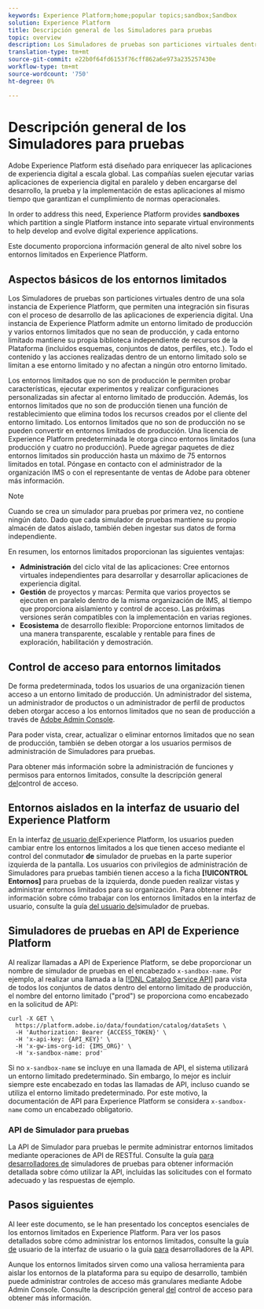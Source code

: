 ```yaml
---
keywords: Experience Platform;home;popular topics;sandbox;Sandbox
solution: Experience Platform
title: Descripción general de los Simuladores para pruebas
topic: overview
description: Los Simuladores de pruebas son particiones virtuales dentro de una sola instancia de Experience Platform, que permiten una integración sin fisuras con el proceso de desarrollo de las aplicaciones de experiencia digital.
translation-type: tm+mt
source-git-commit: e22b0f64fd6153f76cff862a6e973a235257430e
workflow-type: tm+mt
source-wordcount: '750'
ht-degree: 0%

---
```



# Descripción general de los Simuladores para pruebas

Adobe Experience Platform está diseñado para enriquecer las aplicaciones de experiencia digital a escala global. Las compañías suelen ejecutar varias aplicaciones de experiencia digital en paralelo y deben encargarse del desarrollo, la prueba y la implementación de estas aplicaciones al mismo tiempo que garantizan el cumplimiento de normas operacionales.

In order to address this need, Experience Platform provides **sandboxes** which partition a single Platform instance into separate virtual environments to help develop and evolve digital experience applications.

Este documento proporciona información general de alto nivel sobre los entornos limitados en Experience Platform.

## Aspectos básicos de los entornos limitados

Los Simuladores de pruebas son particiones virtuales dentro de una sola instancia de Experience Platform, que permiten una integración sin fisuras con el proceso de desarrollo de las aplicaciones de experiencia digital. Una instancia de Experience Platform admite un entorno limitado de producción y varios entornos limitados que no sean de producción, y cada entorno limitado mantiene su propia biblioteca independiente de recursos de la Plataforma (incluidos esquemas, conjuntos de datos, perfiles, etc.).  Todo el contenido y las acciones realizadas dentro de un entorno limitado solo se limitan a ese entorno limitado y no afectan a ningún otro entorno limitado.

Los entornos limitados que no son de producción le permiten probar características, ejecutar experimentos y realizar configuraciones personalizadas sin afectar al entorno limitado de producción. Además, los entornos limitados que no son de producción tienen una función de restablecimiento que elimina todos los recursos creados por el cliente del entorno limitado. Los entornos limitados que no son de producción no se pueden convertir en entornos limitados de producción. Una licencia de Experience Platform predeterminada le otorga cinco entornos limitados (una producción y cuatro no producción). Puede agregar paquetes de diez entornos limitados sin producción hasta un máximo de 75 entornos limitados en total. Póngase en contacto con el administrador de la organización IMS o con el representante de ventas de Adobe para obtener más información.

>[!NOTE]
>
>Cuando se crea un simulador para pruebas por primera vez, no contiene ningún dato. Dado que cada simulador de pruebas mantiene su propio almacén de datos aislado, también deben ingestar sus datos de forma independiente.

En resumen, los entornos limitados proporcionan las siguientes ventajas:

* **Administración** del ciclo vital de las aplicaciones: Cree entornos virtuales independientes para desarrollar y desarrollar aplicaciones de experiencia digital.
* **Gestión** de proyectos y marcas: Permita que varios proyectos se ejecuten en paralelo dentro de la misma organización de IMS, al tiempo que proporciona aislamiento y control de acceso. Las próximas versiones serán compatibles con la implementación en varias regiones.
* **Ecosistema** de desarrollo flexible: Proporcione entornos limitados de una manera transparente, escalable y rentable para fines de exploración, habilitación y demostración.

## Control de acceso para entornos limitados

De forma predeterminada, todos los usuarios de una organización tienen acceso a un entorno limitado de producción. Un administrador del sistema, un administrador de productos o un administrador de perfil de productos deben otorgar acceso a los entornos limitados que no sean de producción a través de [Adobe Admin Console](https://adminconsole.adobe.com).

Para poder vista, crear, actualizar o eliminar entornos limitados que no sean de producción, también se deben otorgar a los usuarios permisos de administración de Simuladores para pruebas.

Para obtener más información sobre la administración de funciones y permisos para entornos limitados, consulte la descripción general [del](../access-control/home.md)control de acceso.

## Entornos aislados en la interfaz de usuario del Experience Platform

En la interfaz [de usuario del](https://platform.adobe.com)Experience Platform, los usuarios pueden cambiar entre los entornos limitados a los que tienen acceso mediante el control del conmutador **de** simulador de pruebas en la parte superior izquierda de la pantalla.  Los usuarios con privilegios de administración de Simuladores para pruebas también tienen acceso a la ficha **[!UICONTROL Entornos]** para pruebas de la izquierda, donde pueden realizar vistas y administrar entornos limitados para su organización. Para obtener más información sobre cómo trabajar con los entornos limitados en la interfaz de usuario, consulte la guía [del usuario del](ui/overview.md)simulador de pruebas.

## Simuladores de pruebas en API de Experience Platform

Al realizar llamadas a API de Experience Platform, se debe proporcionar un nombre de simulador de pruebas en el encabezado `x-sandbox-name`. Por ejemplo, al realizar una llamada a la [[!DNL Catalog Service API]](https://www.adobe.io/apis/experienceplatform/home/api-reference.html#!acpdr/swagger-specs/catalog.yaml) para vista de todos los conjuntos de datos dentro del entorno limitado de producción, el nombre del entorno limitado (&quot;prod&quot;) se proporciona como encabezado en la solicitud de API:

```shell
curl -X GET \
  https://platform.adobe.io/data/foundation/catalog/dataSets \
  -H 'Authorization: Bearer {ACCESS_TOKEN}' \
  -H 'x-api-key: {API_KEY}' \
  -H 'x-gw-ims-org-id: {IMS_ORG}' \
  -H 'x-sandbox-name: prod'
```

Si no `x-sandbox-name` se incluye en una llamada de API, el sistema utilizará un entorno limitado predeterminado. Sin embargo, lo mejor es incluir siempre este encabezado en todas las llamadas de API, incluso cuando se utiliza el entorno limitado predeterminado. Por este motivo, la documentación de API para Experience Platform se considera `x-sandbox-name` como un encabezado obligatorio.

### API de Simulador para pruebas

La API de Simulador para pruebas le permite administrar entornos limitados mediante operaciones de API de RESTful. Consulte la guía [para desarrolladores de](api/getting-started.md) simuladores de pruebas para obtener información detallada sobre cómo utilizar la API, incluidas las solicitudes con el formato adecuado y las respuestas de ejemplo.

## Pasos siguientes

Al leer este documento, se le han presentado los conceptos esenciales de los entornos limitados en Experience Platform. Para ver los pasos detallados sobre cómo administrar los entornos limitados, consulte la guía [de](ui/overview.md) usuario de la interfaz de usuario o la guía [para](./api/getting-started.md) desarrolladores de la API.

Aunque los entornos limitados sirven como una valiosa herramienta para aislar los entornos de la plataforma para su equipo de desarrollo, también puede administrar controles de acceso más granulares mediante Adobe Admin Console. Consulte la descripción general [del](../access-control/home.md) control de acceso para obtener más información.